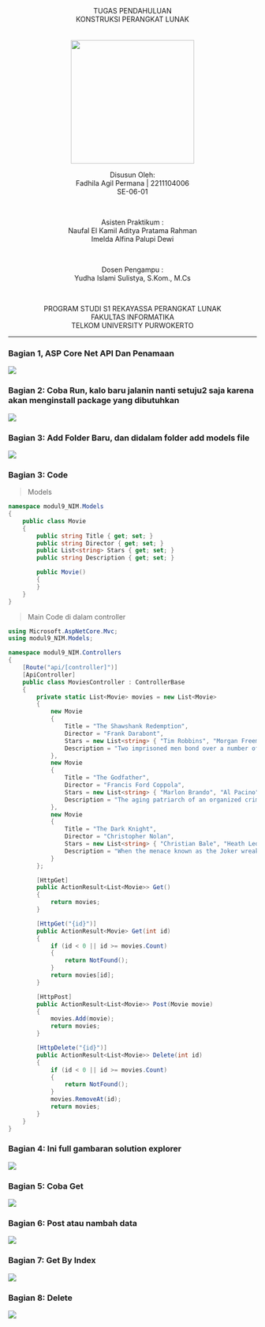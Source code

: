 
<div align="center">
TUGAS PENDAHULUAN <br>
KONSTRUKSI PERANGKAT LUNAK <br>
<br>
<!-- MODUL I <br> -->
<!-- JUDUL -->
 <br>

<img src="https://lac.telkomuniversity.ac.id/wp-content/uploads/2021/01/cropped-1200px-Telkom_University_Logo.svg-270x270.png" width="250px">

<br>

Disusun Oleh: <br>
Fadhila Agil Permana | 2211104006<br>
SE-06-01 <br>

<br>

Asisten Praktikum : <br>
Naufal El Kamil Aditya Pratama Rahman <br>
Imelda Alfina Palupi Dewi <br>

<br>

Dosen Pengampu : <br>
Yudha Islami Sulistya, S.Kom., M.Cs <br>

<br>

PROGRAM STUDI S1 REKAYASSA PERANGKAT LUNAK <br>
FAKULTAS INFORMATIKA <br> 
TELKOM UNIVERSITY PURWOKERTO <br>

<hr>

</div>
<!-- ====================================================== -->


### Bagian 1, ASP Core Net API  Dan Penamaan
<img src="Res_IMG\TP\1.png">

<!-- ====================================================== -->
### Bagian 2: Coba Run, kalo baru jalanin nanti setuju2 saja karena akan menginstall package yang dibutuhkan

<img src="Res_IMG\TP\2.png">

<!-- ====================================================== -->
### Bagian 3: Add Folder Baru, dan didalam folder add models file

<img src="Res_IMG\Jurnal\3.png">

<!-- ====================================================== -->
### Bagian 3: Code

> Models
```cs
namespace modul9_NIM.Models
{
    public class Movie
    {
        public string Title { get; set; }
        public string Director { get; set; }
        public List<string> Stars { get; set; }
        public string Description { get; set; }

        public Movie()
        {
        }
    }
}

```

> Main Code di dalam controller
```cs
using Microsoft.AspNetCore.Mvc;
using modul9_NIM.Models;

namespace modul9_NIM.Controllers
{
    [Route("api/[controller]")]
    [ApiController]
    public class MoviesController : ControllerBase
    {
        private static List<Movie> movies = new List<Movie>
        {
            new Movie
            {
                Title = "The Shawshank Redemption",
                Director = "Frank Darabont",
                Stars = new List<string> { "Tim Robbins", "Morgan Freeman" },
                Description = "Two imprisoned men bond over a number of years..."
            },
            new Movie
            {
                Title = "The Godfather",
                Director = "Francis Ford Coppola",
                Stars = new List<string> { "Marlon Brando", "Al Pacino" },
                Description = "The aging patriarch of an organized crime dynasty transfers control..."
            },
            new Movie
            {
                Title = "The Dark Knight",
                Director = "Christopher Nolan",
                Stars = new List<string> { "Christian Bale", "Heath Ledger" },
                Description = "When the menace known as the Joker wreaks havoc and chaos..."
            }
        };

        [HttpGet]
        public ActionResult<List<Movie>> Get()
        {
            return movies;
        }

        [HttpGet("{id}")]
        public ActionResult<Movie> Get(int id)
        {
            if (id < 0 || id >= movies.Count)
            {
                return NotFound();
            }
            return movies[id];
        }

        [HttpPost]
        public ActionResult<List<Movie>> Post(Movie movie)
        {
            movies.Add(movie);
            return movies;
        }

        [HttpDelete("{id}")]
        public ActionResult<List<Movie>> Delete(int id)
        {
            if (id < 0 || id >= movies.Count)
            {
                return NotFound();
            }
            movies.RemoveAt(id);
            return movies;
        }
    }
}

```
<!-- ====================================================== -->
### Bagian 4: Ini full gambaran solution explorer

<img src="Res_IMG\Jurnal\3_1.png">

<!-- ====================================================== -->
### Bagian 5: Coba Get

<img src="Res_IMG\Jurnal\4.png">

<!-- ====================================================== -->
### Bagian 6: Post atau nambah data

<img src="Res_IMG\Jurnal\5.png">


<!-- ====================================================== -->
### Bagian 7: Get By Index

<img src="Res_IMG\Jurnal\6.png">

<!-- ====================================================== -->
### Bagian 8: Delete
<img src="Res_IMG\Jurnal\7.png">
